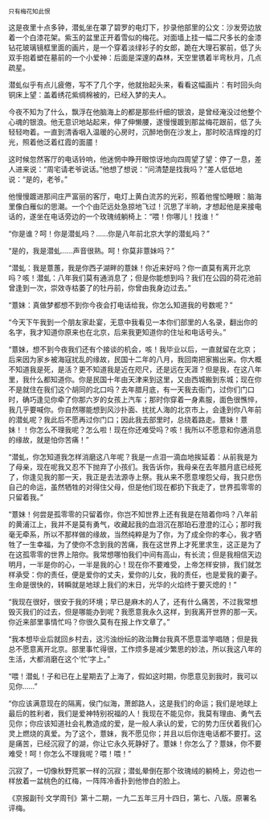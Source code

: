     只有梅花知此恨 

   这是夜里十点多钟，潜虬坐在罩了碧罗的电灯下，抄录他部里的公文：沙发旁边放着一个白漆花架。紫玉的盆里正开着雪似的梅花。对面墙上挂一幅二尺多长的金漆钻花玻璃镜框里面的画片，是一个穿着淡绿衫子的女郎，跪在大理石冢前，低了头双手抱着塑在墓前的一个小爱神：后面是深邃的森林，天空里镌着半弯秋月，几点疏星。

   潜虬似乎有点儿疲倦，写不了几个字，他就抬起头来，看看这幅画片：有时回头向铜床上望：盖着绣花紫绸棉被的，已经入梦的夫人。

   今夜不知为了什么，飘浮在他脑海上的都是那些纤细的银浪，是曾经淹没过他整个心魂的银浪。他无意识地站起来，伸了伸懒腰，遂慢慢踱到那盆梅花跟前，低了头轻轻吻着。一直到清香咽入温暖的心房时，沉醉地倒在沙发上，那时皎洁辉煌的灯光，照着他泛着红霞的面靥！

   这时候忽然客厅的电话铃响，他迷惘中睁开眼惊讶地向四周望了望：停了一息，差人进来说：“周宅请老爷说话。”他想了想说：“问清楚是找我吗？”差人低低地说：“是的，老爷。”

   他慢慢踱进那间庄严富丽的客厅，电灯上黄白流苏的光彩，照着他惺忪睡眼：脑海里像白雁似的思潮。一个个由茫远处急掠地飞过！沉思了半晌，才想起他是来接电话的，遂坐在电话旁边的一个玫瑰绒躺椅上：“喂！你哪儿！找谁！”

   “你是谁？呵！你是潜虬吗？……你是八年前北京大学的潜虬吗？”

   “是的，我是潜虬……声音很熟。呵！你莫非薏妹吗？”

   “潜虬：我是薏蕙，我是你西子湖畔的薏妹！你近来好吗？你一直莫有离开北京吗？咳！潜虬：八年我们莫有通消息了；但是你能想到吗？我们在公园的荷花池前曾逢到一次，崇效寺枯萎了的牡丹前，你曾由我身边过去。”

   “薏妹：真做梦都想不到你今夜会打电话给我，你怎么知道我的号数呢？”

   “今天下午我到一个朋友家赴宴，无意中我看见一本你们部里的人名录，翻出你的名字，我才知道你原来也在北京，后来我更知道你的住址和电话号头。”

   “薏妹，想不到今夜我们还有个接谈的机会，咳！我毕业以后，一直就留在北京；后来因为家乡被海寇扰乱的缘故，民国十二年的八月，我回南把家搬出来。你大概不知道我是死，是活？更不知道我是近在咫尺，还是远在天涯？但是我，在这八年里，我什么都知道你。你是民国十年由天津来到这里，又由西城搬到东城；现在你不是就住在我们这个胡同的北口吗？去年腊月底，有一天我去衙门，过你们门口时，确巧逢见你牵了你那六岁的女孩上汽车；那时你穿着一身素服，面色很憔悴，我几乎要喊你。你自然哪能想到风沙扑面、扰扰人海的北京市上，会逢到你八年前的潜虬呢？我此后不愿再过你门口；因此我去部里时，总绕着路走。薏妹！薏妹！！你怎么不理我呢？怎么啦！现在你还难受吗？咳！我所以不愿意和你通消息的缘故，就是怕你苦痛！”

   “潜虬，你怎知道我怎样消磨这八年呢？我是一点泪一滴血地挨延着：从前我是为了母亲，现在呢我又忍不下抛弃了小孩们。我告诉你，我母亲在去年腊月底已经死了，你逢见我的那一天，我正是去法源寺上祭。我从来不愿意埋怨父母，我只悲伤自己的命运，虽然牺牲的对得住父母，但是他们现在都扔下我走了，世界孤零零的只留着我。”

   “薏妹！何尝是孤零零的只留着你，你岂不知世界上还有我是在陪着你吗？八年前的黄浦江上，我并不是莫有勇气，收藏起我的血泪沉在那珀石澄澄的江心；那时我毫无牵系，所以不那样做的缘故，当然纯粹是为了你，为了成全你的孝心，我才牺牲了一生幸福，为了使你不念到我的苦痛，我在这世界上才死里求生，这正是为了在这孤零零的世界上陪你。我常想哪怕我们中间有高山，有长流；但是我相信天边明月，一半是你的心，一半是我的心！现在你不要难受，上帝怎样安排，我们就怎样承受：你的责任，便是爱你的丈夫，爱你的儿女，我的责任，也是爱我的妻子。生命是很快的，转瞬就是地球上我们的末日，光华的火焰终于要灭熄的！”

   “我现在很好，很安于我的环境；早已是麻木的人了，还有什么痛苦，不过我常想毁灭我们的过去，但是哪能办到呢？我愿意我永久这样，到我离开世界的那一天。你近来部里事情忙吗？你很久莫有在报上作文章了。”

   “我本想毕业后就回乡村去，这污浊纷纭的政治舞台我真不愿意滥竽唱随；但是我总不愿意离开北京。部里事忙得很，工作烦多是减少繁思的妙法，所以我这八年的生活，大都消磨在这个‘忙’字上。”

   “喂！潜虬！子和已在上星期去了上海了，假如这时期，你愿意见到我时，我可以见你……”

   “你应该满意现在的隔离，侯门似海，萧郎路人，这是我们的命运；我们是地球上最后的胜利者，我们是爱神特别祝福的人！我现在不能见你，我莫有理由、勇气去见你；你应该知道社会礼教造成的爱，是一般人承认的爱，它的势力压伏着我们心灵上燃烧的真爱。为了这个，薏妹，我不愿见你；并且以后你连电话都不要打。这是痛苦，已经沉寂了的湖，你让它永久死静好了。薏妹！你怎么了？薏妹，你不要难受！呵！你怎么不理我呢？喂！喂！”

   沉寂了，一切像秋野荒冢一样的沉寂；潜虬晕倒在那个玫瑰绒的躺椅上，旁边也一样放着一盆桃色的红梅，一阵阵冷香扑到他惨白的脸上。

   《京报副刊·文学周刊》第十二期，一九二五年三月十四日，第七、八版。原署名评梅。

